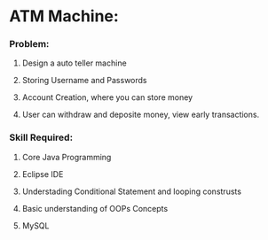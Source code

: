 <h1>ATM Machine:</h1>

<h3>Problem:</h3>

1. Design a auto teller machine 

2. Storing Username and Passwords
  
3. Account Creation, where you can store money
   
4. User can withdraw and deposite money, view early transactions.


<h3>Skill Required:</h3> 

1. Core Java Programming

2. Eclipse IDE
   
3. Understading Conditional Statement and looping construsts
   
4. Basic understanding of OOPs Concepts

5. MySQL
